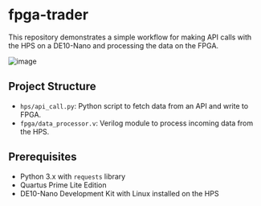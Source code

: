 # fpga-trader

This repository demonstrates a simple workflow for making API calls with the HPS on a DE10-Nano and processing the data on the FPGA.

![image](https://github.com/user-attachments/assets/ed5f6f10-91a0-4157-9b01-0e14d8ff5a5d)


## Project Structure

- `hps/api_call.py`: Python script to fetch data from an API and write to FPGA.
- `fpga/data_processor.v`: Verilog module to process incoming data from the HPS.

## Prerequisites

- Python 3.x with `requests` library
- Quartus Prime Lite Edition
- DE10-Nano Development Kit with Linux installed on the HPS
